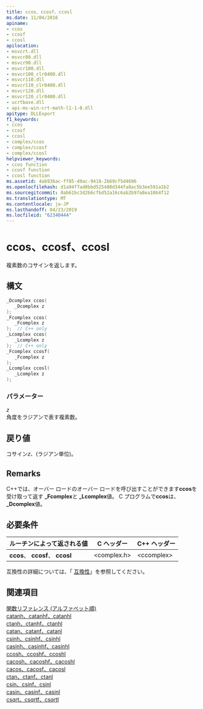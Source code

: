 ```yaml
---
title: ccos、ccosf、ccosl
ms.date: 11/04/2016
apiname:
- ccos
- ccosf
- ccosl
apilocation:
- msvcrt.dll
- msvcr80.dll
- msvcr90.dll
- msvcr100.dll
- msvcr100_clr0400.dll
- msvcr110.dll
- msvcr110_clr0400.dll
- msvcr120.dll
- msvcr120_clr0400.dll
- ucrtbase.dll
- api-ms-win-crt-math-l1-1-0.dll
apitype: DLLExport
f1_keywords:
- ccos
- ccosf
- ccosl
- complex/ccos
- complex/ccosf
- complex/ccosl
helpviewer_keywords:
- ccos function
- ccosf function
- ccosl function
ms.assetid: 4ab936ac-ff85-49ac-9418-2b69cf5d4696
ms.openlocfilehash: d1a94f7ad0bbd525480d344fa8ac5b3ee591a1b2
ms.sourcegitcommit: 0ab61bc3d2b6cfbd52a16c6ab2b97a8ea1864f12
ms.translationtype: MT
ms.contentlocale: ja-JP
ms.lasthandoff: 04/23/2019
ms.locfileid: "62340444"
---
```

# <a name="ccos-ccosf-ccosl"></a>ccos、ccosf、ccosl

複素数のコサインを返します。

## <a name="syntax"></a>構文

```C
_Dcomplex ccos(
   _Dcomplex z
);
_Fcomplex ccos(
   _Fcomplex z
);  // C++ only
_Lcomplex ccos(
   _Lcomplex z
);  // C++ only
_Fcomplex ccosf(
   _Fcomplex z
);
_Lcomplex ccosl(
   _Lcomplex z
);
```

### <a name="parameters"></a>パラメーター

*z*<br/>
角度をラジアンで表す複素数。

## <a name="return-value"></a>戻り値

コサイン*z*、(ラジアン単位)。

## <a name="remarks"></a>Remarks

C++では、オーバー ロードのオーバー ロードを呼び出すことができます**ccos**を受け取って返す **_Fcomplex**と **_Lcomplex**値。 C プログラムで**ccos**は、 **_Dcomplex**値。

## <a name="requirements"></a>必要条件

|ルーチンによって返される値|C ヘッダー|C++ ヘッダー|
|-------------|--------------|------------------|
|**ccos**、 **ccosf**、 **ccosl**|\<complex.h>|\<ccomplex>|

互換性の詳細については、「 [互換性](../../c-runtime-library/compatibility.md)」を参照してください。

## <a name="see-also"></a>関連項目

[関数リファレンス (アルファベット順)](crt-alphabetical-function-reference.md)<br/>
[catanh、catanhf、catanhl](catanh-catanhf-catanhl.md)<br/>
[ctanh、ctanhf、ctanhl](ctanh-ctanhf-ctanhl.md)<br/>
[catan、catanf、catanl](catan-catanf-catanl.md)<br/>
[csinh、csinhf、csinhl](csinh-csinhf-csinhl.md)<br/>
[casinh、casinhf、casinhl](casinh-casinhf-casinhl.md)<br/>
[ccosh、ccoshf、ccoshl](ccosh-ccoshf-ccoshl.md)<br/>
[cacosh、cacoshf、cacoshl](cacosh-cacoshf-cacoshl.md)<br/>
[cacos、cacosf、cacosl](cacos-cacosf-cacosl.md)<br/>
[ctan、ctanf、ctanl](ctan-ctanf-ctanl.md)<br/>
[csin、csinf、csinl](csin-csinf-csinl.md)<br/>
[casin、casinf、casinl](casin-casinf-casinl.md)<br/>
[csqrt、csqrtf、csqrtl](csqrt-csqrtf-csqrtl.md)<br/>

